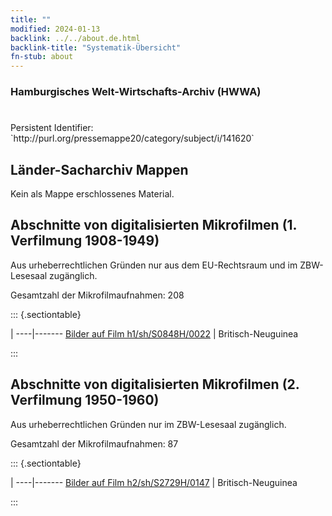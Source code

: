 ```yaml
---
title: ""
modified: 2024-01-13
backlink: ../../about.de.html
backlink-title: "Systematik-Übersicht"
fn-stub: about
---
```


### Hamburgisches Welt-Wirtschafts-Archiv (HWWA)

# 

<div class="hint">Persistent Identifier: `http://purl.org/pressemappe20/category/subject/i/141620`</div>







## Länder-Sacharchiv Mappen





Kein als Mappe erschlossenes Material.



<a id="filmsections" />

## Abschnitte von digitalisierten Mikrofilmen (1. Verfilmung 1908-1949)

<p>Aus urheberrechtlichen Gründen nur aus dem EU-Rechtsraum und im ZBW-Lesesaal zugänglich.</p>


<p>Gesamtzahl der Mikrofilmaufnahmen: 208</p>





::: {.sectiontable}

 | 
----|-------
<a class="btn" href="https://pm20.zbw.eu/film/h1/sh/S0848H/0022" rel="nofollow">Bilder auf Film h1/sh/S0848H/0022</a> | Britisch-Neuguinea


:::




## Abschnitte von digitalisierten Mikrofilmen (2. Verfilmung 1950-1960)

<p>Aus urheberrechtlichen Gründen nur im ZBW-Lesesaal zugänglich.</p>


<p>Gesamtzahl der Mikrofilmaufnahmen: 87</p>





::: {.sectiontable}

 | 
----|-------
<a class="btn" href="https://pm20.zbw.eu/film/h2/sh/S2729H/0147" rel="nofollow">Bilder auf Film h2/sh/S2729H/0147</a> | Britisch-Neuguinea


:::
















